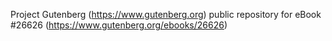 Project Gutenberg (https://www.gutenberg.org) public repository for eBook #26626 (https://www.gutenberg.org/ebooks/26626)
